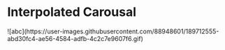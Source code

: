 <h1>Interpolated Carousal</h1>
![abc](https://user-images.githubusercontent.com/88948601/189712555-abd30fc4-ae56-4584-adfb-4c2c7e9607f6.gif)
